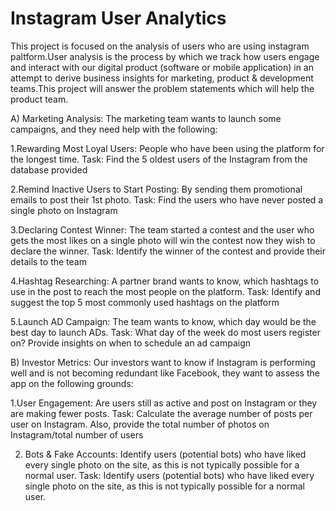 # Instagram User Analytics
This project is focused on the analysis of users who are using instagram paltform.User analysis is the process by which we track how users engage and interact with our digital product (software or mobile application) in an attempt to derive business insights for marketing, product & development teams.This project will answer the problem statements which will help the product team.

A) Marketing Analysis: The marketing team wants to launch some campaigns, and they need  help with the following:

1.Rewarding Most Loyal Users: People who have been using the platform for the longest time. Task: Find the 5 oldest users of the Instagram from the database provided

2.Remind Inactive Users to Start Posting: By sending them promotional emails to post their 1st photo. 
Task: Find the users who have never posted a single photo on Instagram

3.Declaring Contest Winner: The team started a contest and the user who gets the most likes on a single photo will win the contest now they wish to declare the winner. 
Task: Identify the winner of the contest and provide their details to the team

4.Hashtag Researching: A partner brand wants to know, which hashtags to use in the post to reach the most people on the platform. 
Task: Identify and suggest the top 5 most commonly used hashtags on the platform

5.Launch AD Campaign: The team wants to know, which day would be the best day to launch ADs. Task: What day of the week do most users register on? Provide insights on when to schedule an ad campaign

B) Investor Metrics: Our investors want to know if Instagram is performing well and is not becoming redundant like Facebook, they want to assess the app on the following grounds:

1.User Engagement: Are users still as active and post on Instagram or they are making fewer posts.
Task: Calculate the average number of posts per user on Instagram. Also, provide the total number of photos on Instagram/total number of users

2. Bots & Fake Accounts: Identify users (potential bots) who have liked every single photo on the site, as this is not typically possible for a normal user.
Task: Identify users (potential bots) who have liked every single photo on the site, as this is not typically possible for a normal user.
